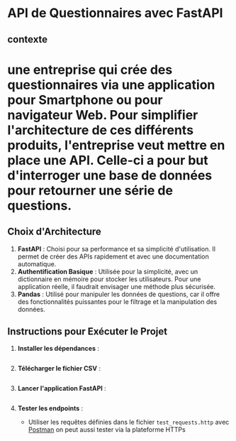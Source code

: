 # API de Questionnaires avec FastAPI
## contexte 
# une entreprise qui crée des questionnaires via une application pour Smartphone ou pour navigateur Web. Pour simplifier l'architecture de ces différents produits, l'entreprise veut mettre en place une API. Celle-ci a pour but d'interroger une base de données pour retourner une série de questions.


## Choix d'Architecture

1. **FastAPI** : Choisi pour sa performance et sa simplicité d'utilisation. Il permet de créer des APIs rapidement et avec une documentation automatique.
2. **Authentification Basique** : Utilisée pour la simplicité, avec un dictionnaire en mémoire pour stocker les utilisateurs. Pour une application réelle, il faudrait envisager une méthode plus sécurisée.
3. **Pandas** : Utilisé pour manipuler les données de questions, car il offre des fonctionnalités puissantes pour le filtrage et la manipulation des données.

## Instructions pour Exécuter le Projet

1. **Installer les dépendances** :
    ```pip install -r requirements.txt
    ```

2. **Télécharger le fichier CSV** :
    ```curl wget https://dst-de.s3.eu-west-3.amazonaws.com/fastapi_fr/questions.csv
    ```

3. **Lancer l'application FastAPI** :
    ```sh   uvicorn main:app --reload
    ```

4. **Tester les endpoints** :
    - Utiliser les requêtes définies dans le fichier `test_requests.http` avec  [Postman](https://www.postman.com/)  on peut aussi tester via la plateforme HTTPs
